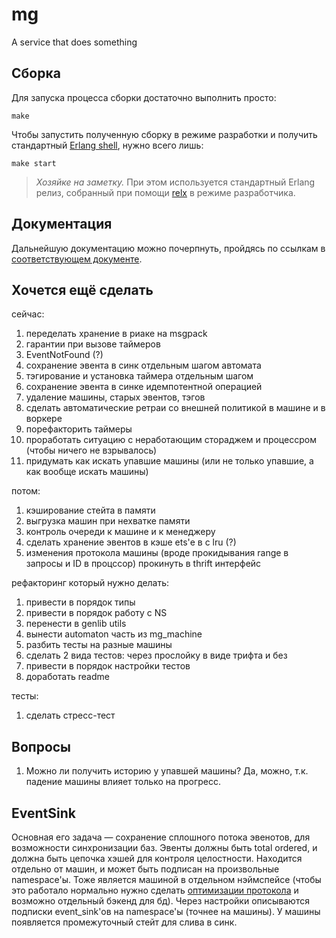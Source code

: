 # mg

A service that does something

## Сборка

Для запуска процесса сборки достаточно выполнить просто:

    make

Чтобы запустить полученную сборку в режиме разработки и получить стандартный [Erlang shell][1], нужно всего лишь:

    make start

> _Хозяйке на заметку._ При этом используется стандартный Erlang релиз, собранный при помощи [relx][2] в режиме разработчика.

## Документация

Дальнейшую документацию можно почерпнуть, пройдясь по ссылкам в [соответствующем документе](doc/index.md). 

[1]: http://erlang.org/doc/man/shell.html
[2]: https://github.com/erlware/relx

## Хочется ещё сделать

сейчас:

1. переделать хранение в риаке на msgpack
1. гарантии при вызове таймеров
1. EventNotFound (?)
1. сохранение эвента в синк отдельным шагом автомата
1. тэгирование и установка таймера отдельным шагом
1. сохранение эвента в синке идемпотентной операцией
1. удаление машины, старых эвентов, тэгов
1. сделать автоматические ретраи со внешней политикой в машине и в воркере
1. порефакторить таймеры
1. проработать ситуацию с неработающим стораджем и процессром (чтобы ничего не взрывалось)
1. придумать как искать упавшие машины (или не только упавшие, а как вообще искать машины)

потом:

1. кэширование стейта в памяти
1. выгрузка машин при нехватке памяти
1. контроль очереди к машине и к менеджеру
1. сделать хранение эвентов в кэше ets'е в с lru (?)
1. изменения протокола машины (вроде прокидывания range в запросы и ID в процссор) прокинуть в thrift интерфейс

рефакторинг который нужно делать:

1. привести в порядок типы
1. привести в порядок работу с NS
1. перенести в genlib utils
1. вынести automaton часть из mg_machine
1. разбить тесты на разные машины
1. сделать 2 вида тестов: через прослойку в виде трифта и без
1. привести в порядок настройки тестов
1. доработать readme

тесты:

1. сделать стресс-тест

## Вопросы

1. Можно ли получить историю у упавшей машины? Да, можно, т.к. падение машины влияет только на прогресс.


## EventSink

Основная его задача — сохранение сплошного потока эвенотов, для возможности синхронизации баз. Эвенты должны быть total ordered, и должна быть цепочка хэшей для контроля целостности.
Находится отдельно от машин, и может быть подписан на произвольные namespace'ы. Тоже является машиной в отдельном нэймспейсе (чтобы это работало нормально нужно сделать [оптимизации протокола](https://github.com/rbkmoney/damsel/pull/38) и возможно отдельный бэкенд для бд).
Через настройки описываются подписки event_sink'ов на namespace'ы (точнее на машины).
У машины появляется промежуточный стейт для слива в синк.

